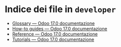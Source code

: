 # Indice dei file in `developer`

- [Glossary — Odoo 17.0 documentazione](./glossary.md)
- [How-to guides — Odoo 17.0 documentazione](./howtos.md)
- [Reference — Odoo 17.0 documentazione](./reference.md)
- [Tutorials — Odoo 17.0 documentazione](./tutorials.md)
